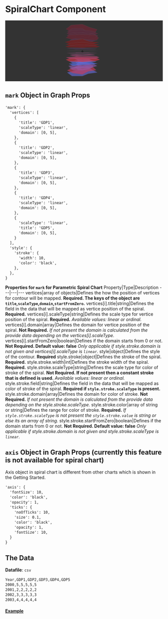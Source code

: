 # SpiralChart Component

![SpiralChart](../imgs/SpiralChart.png)

## `mark` Object in Graph Props
```
'mark': {
  'vertices': [
    {
      'title': 'GDP1',
      'scaleType': 'linear',
      'domain': [0, 5],
    },
    {
      'title': 'GDP2',
      'scaleType': 'linear',
      'domain': [0, 5],
    },
    {
      'title': 'GDP3',
      'scaleType': 'linear',
      'domain': [0, 5],
    },
    {
      'title': 'GDP4',
      'scaleType': 'linear',
      'domain': [0, 5],
    },
    {
      'scaleType': 'linear',
      'title': 'GDP5',
      'domain': [0, 5],
    }
  ],
  'style': {
    'stroke': {
      'width': 10,
      'color': 'black',
    },
  },
}
```

__Properties for `mark` for Parametric Spiral Chart__
Property|Type|Description
---|---|---
vertices|array of objects|Defines the how the position of vertices for contour will be mapped. __Required. The keys of the object are `title`,`scaleType`,`domain`,`startFromZero`.__
vertices[i].title|string|Defines the field in the data that will be mapped as vertice position of the spiral. __Required.__
vertices[i].scaleType|string|Defines the scale type for vertice position of the spiral. __Required.__ _Available values: linear or ordinal._
vertices[i].domain|array|Defines the domain for vertice position of the spiral. __Not Required.__ _If not present the domain is calculated from the provide data depending on the vertices[i].scaleType._
vertices[i].startFromZero|boolean|Defines if the domain starts from 0 or not. __Not Required. Default value: false__ _Only applicable if style.stroke.domain is not given and vertices[i].scaleType is `linear`._
style|object|Defines the style of the contour. __Required__
style.stroke|object|Defines the stroke of the spiral. __Required.__
style.stroke.width|int|Defines the stroke width of the spiral. __Required.__
style.stroke.scaleType|string|Defines the scale type for color of stroke of the spiral. __Not Required. If not present then a constant stroke that is defined is used.__ _Available values: linear or ordinal._
style.stroke.field|string|Defines the field in the data that will be mapped as color of stroke of the spiral. __Required if `style.stroke.scaleType` is present.__
style.stroke.domain|array|Defines the domain for color of stroke. __Not Required.__ _If not present the domain is calculated from the provide data depending on the style.stroke.scaleType._
style.stroke.color|array of string or string|Defines the range for color of stroke. __Required.__ _If `style.stroke.scaleType` is not present the `style.stroke.value` is string or else its an array of string._
style.stroke.startFromZero|boolean|Defines if the domain starts from 0 or not. __Not Required. Default value: false__ _Only applicable if style.stroke.domain is not given and style.stroke.scaleType is `linear`._

## `axis` Object in Graph Props (currently this feature is not available for spiral chart)

Axis object in spiral chart is different from other charts which is shown in the Getting Started. 

```
'axis': {
  'fontSize': 10,
  'color': 'black',
  'opacity': 1,
  'ticks': {
    'noOfTicks': 10,
    'size': 0.1,
    'color': 'black',
    'opacity': 1,
    'fontSize': 10,
  }
}
```

## The Data

**Datafile**: `csv`

```
Year,GDP1,GDP2,GDP3,GDP4,GDP5
2000,5,5,5,5,5
2001,2,2,2,2,2
2002,3,3,3,3,3
2003,4,4,4,4,4
```

#### [Example](../examples/SpiralChart.js)
